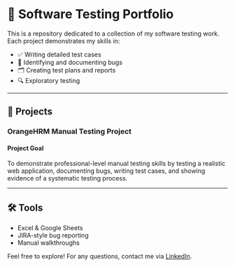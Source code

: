 # 🧪 Software Testing Portfolio

This is a repository dedicated to a collection of my software testing work.
Each project demonstrates my skills in:

- ✅ Writing detailed test cases
- 🐞 Identifying and documenting bugs
- 🗂️ Creating test plans and reports
- 🔍 Exploratory testing

---

## 📁 Projects

### OrangeHRM Manual Testing Project
#### Project Goal
To demonstrate professional-level manual testing skills by testing a realistic web application, documenting bugs, writing test cases, and showing evidence of a systematic testing process.

---

## 🛠️ Tools
- Excel & Google Sheets
- JIRA-style bug reporting
- Manual walkthroughs

Feel free to explore! For any questions, contact me via [LinkedIn](https://www.linkedin.com/in/adamxngy/).
